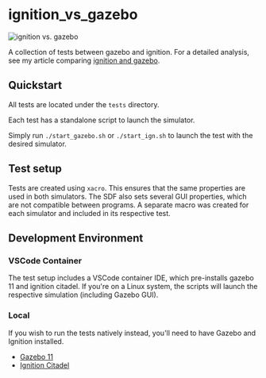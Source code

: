 # ignition_vs_gazebo

![ignition vs. gazebo](https://github.com/athackst/ignition_vs_gazebo/raw/main/.github/ignition_vs_gazebo.png)

A collection of tests between gazebo and ignition.  For a detailed analysis, see my article comparing [ignition and gazebo](https://www.allisonthackston.com/articles/ignition-vs-gazebo.html).

## Quickstart

All tests are located under the `tests` directory.

Each test has a standalone script to launch the simulator.

Simply run `./start_gazebo.sh` or `./start_ign.sh` to launch the test with the desired simulator.

## Test setup

Tests are created using `xacro`.  This ensures that the same properties are used in both simulators.  The SDF also sets several GUI properties, which are not compatible between programs.  A separate macro was created for each simulator and included in its respective test.

## Development Environment

### VSCode Container

The test setup includes a VSCode container IDE, which pre-installs gazebo 11 and ignition citadel.  If you're on a Linux system, the scripts will launch the respective simulation (including Gazebo GUI).

### Local

If you wish to run the tests natively instead, you'll need to have Gazebo and Ignition installed.

* [Gazebo 11](https://gazebosim.org/tutorials?tut=install_ubuntu&ver=11.0)
* [Ignition Citadel](https://gazebosim.org/docs/citadel/install_ubuntu)
